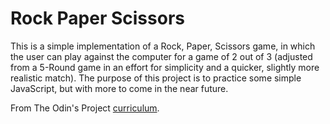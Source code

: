 # Rock Paper Scissors

This is a simple implementation of a Rock, Paper, Scissors game, in which the user can play against the computer for a game of 2 out of 3 (adjusted from a 5-Round game in an effort for simplicity and a quicker, slightly more realistic match). The purpose of this project is to practice some simple JavaScript, but with more to come in the near future.

From The Odin's Project <a target="_blank" href="https://www.theodinproject.com/courses/web-development-101/lessons/rock-paper-scissors">curriculum</a>.